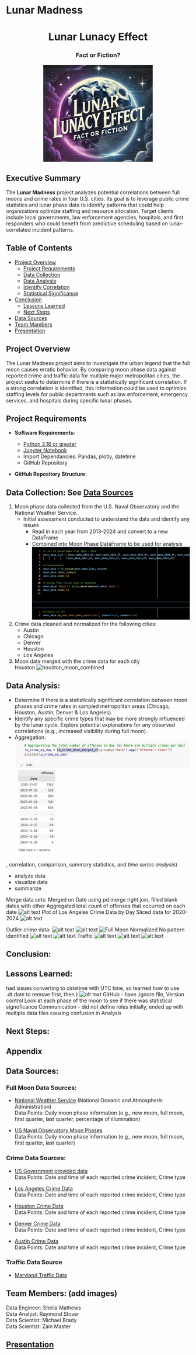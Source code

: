 # Lunar Madness

<h1 align = "center" > Lunar Lunacy Effect </h1>
<h3 align = "center" > Fact or Fiction? </h3>
<p align = "center" >
    <img title="Lunar Madness" img src = "Resources/lunar_madness.png" alt = "Lunar Madness" width = "300"/>
    </p>

## Executive Summary  

The **Lunar Madness** project analyzes potential correlations between full moons and crime rates in four U.S. cities. Its goal is to leverage public crime statistics and lunar phase data to identify patterns that could help organizations optimize staffing and resource allocation. Target clients include local governments, law enforcement agencies, hospitals, and first responders who could benefit from predictive scheduling based on lunar-correlated incident patterns.

## Table of Contents  

- [Project Overview](#project-overview)  
  - [Project Requirements](project-requirements)  
  - [Data Collection](#data-collection)  
  - [Data Analysis](#data-analysis)
  - [Identify Correlation](#identify-correlation)
  - [Statistical Significance](#statistical-significance)
- [Conclusion](#conclusion)
  - [Lessons Learned](#lessons-learned)
  - [Next Steps](#next-steps)  
- [Data Sources](#data-sources) 
- [Team Mambers](#team-members)
- [Presentation](#presentation)

## Project Overview  
  
The Lunar Madness project aims to investigate the urban legend that the full moon causes erratic behavior. By comparing moon phase data against reported crime and traffic data for multiple major metropolitan cities, the project seeks to determine if there is a statistically significant correlation. If a strong correlation is identified, this information could be used to optimize staffing levels for public departments such as law enforcement, emergency services, and hospitals during specific lunar phases.

## Project Requirements

- **Software Requirements:**
  - [Python 3.16 or greater](https://www.python.org/)   
  - [Jupyter Notebook](https://jupyter.org/)  
  - Import Dependancies: Pandas, plotly, datetime
  - GitHub Repository

- **GitHub Repository Structure:**

## Data Collection: See [Data Sources](#data-sources)  
1. Moon phase data collected from the U.S. Naval Observatory and the National Weather Service.  
    - Initial assessment conducted to understand the data and identify any issues
        - Read in each year from 2013-2024 and convert to a new DataFrame
        - Combined into Moon Phase DataFrame to be used for analysis 
        ![moon_data_export](Resources\combined_moon_data.png)
2. Crime data cleaned and normalized for the following cities:  
    - Austin  
    - Chicago  
    - Denver   
    - Houston  
    - Los Angeles  
3. Moon data merged with the crime data for each city  
Houston
![houston_moon_combined](image-1.png)

## Data Analysis:
- Determine if there is a statistically significant correlation between moon phases and crime rates in sampled metropolitan areas (Chicago, Houston, Austin, Denver & Los Angeles).
- Identify any specific crime types that may be more strongly influenced by the lunar cycle. Explore potential explanations for any observed correlations (e.g., increased visibility during full moon).
- Aggregation:  
![crime_count](Resources\crime_count.png)


, correlation, comparison, summary statistics, and *time series analysis*)


- analyze data
- visualize data
- summarize

Merge data sets: Merged on Date using pd.merge right join, filled blank dates with other
Aggregated total count of offenses that occurred on each date
![alt text](image-1.png)
Plot of Los Angeles Crime Data by Day
Sliced data for 2020-2024
![alt text](image-2.png)

Outlier crime data: 
![alt text](image-3.png)
![alt text](image-4.png)
![Full Moon Normalized](image-5.png)
No pattern identified
![alt text](image-6.png)
![alt text](image-7.png)
Traffic ![alt text](image-8.png)
![alt text](image-9.png)
![alt text](image-10.png)

## Conclusion:


## Lessons Learned:
had issues converting to datetime with UTC time, so learned how to use .dt.date to remove first, then )
![alt text](image.png)
GitHub - have .ignore file, 
Version control
Look at each phase of the moon to see if there was statistical signoficance
Communication - did not define roles initially, ended up with multiple data files causing confusion in Analysis

## Next Steps:


## Appendix
## Data Sources:
### Full Moon Data Sources:
- [National Weather Service](https://www.weather.gov/box/sunmoon)
 (National Oceanic and Atmospheric Administration)  
Data Points:  Daily moon phase information (e.g., new moon, full moon, first quarter, last quarter, percentage of illumination)  

- [US Naval Observatory Moon Phases](https://aa.usno.navy.mil/calculated/moon/phases?date=2024-01-10&nump=50&format=t&submit=Get+Data)  
Data Points:  Daily moon phase information (e.g., new moon, full moon, first quarter, last quarter)   

### Crime Data Sources:
- [US Government provided data](https://catalog.data.gov/dataset/?tags=crime)  
Data Points: Date and time of each reported crime incident, Crime type  

- [Los Angeles Crime Data](https://data.lacity.org/Public-Safety/Crime-Data-from-2020-to-Present/2nrs-mtv8/about_data)  
Data Points: Date and time of each reported crime incident, Crime type  

- [Houston Crime Data](https://www.kaggle.com/datasets/iamkevin/raw-aggregate-houston-crime-report-data)  
Data Points: Date and time of each reported crime incident, Crime type  

- [Denver Crime Data](https://www.kaggle.com/code/paulo098/denver-crime-data-analysis-and-prediction)  
Data Points: Date and time of each reported crime incident, Crime type  

- [Austin Crime Data](https://catalog.data.gov/dataset/crime-reports-bf2b7)  
Data Points: Date and time of each reported crime incident, Crime type  

### Traffic Data Source
- [Maryland Traffic Data](https://data.montgomerycountymd.gov/Public-Safety/Traffic-Violations/4mse-ku6q/about_data)


## Team Members: (add images)
Data Engineer: Sheila Mathews  
Data Analyst: Raymond Stover  
Data Scientist: Michael Brady  
Data Scientist: Zain Master  

## [Presentation](https://docs.google.com/presentation/d/1stl1fJb9OlSzICY6XXBW35ircUMwCN8yHXWsC-sYAcs/edit?usp=sharing)
